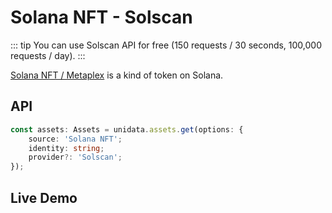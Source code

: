 # Solana NFT - Solscan

::: tip
You can use Solscan API for free (150 requests / 30 seconds, 100,000 requests / day).
:::

[Solana NFT / Metaplex](https://docs.metaplex.com/) is a kind of token on Solana.

## API

```ts
const assets: Assets = unidata.assets.get(options: {
    source: 'Solana NFT';
    identity: string;
    provider?: 'Solscan';
});
```

## Live Demo

<Assets :source="'Solana NFT'" :provider="'Solscan'" :defaultIdentity="'EoCqmJ6xNQmZKYsic9PSgxxQzqZREjmhNFnkNqxoc8pp'" />
